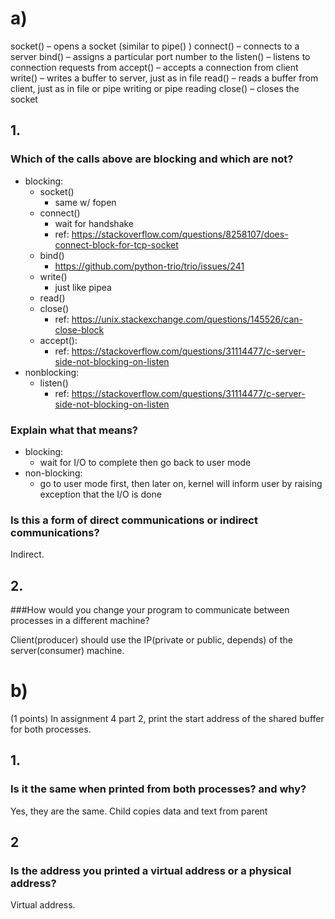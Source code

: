 # a)
socket()  – opens a socket (similar to pipe() )
connect() – connects to a server
bind()    – assigns a particular port number to the
listen()  – listens to connection requests from
accept()  – accepts a connection from client
write()   – writes a buffer to server, just as in file 
read()    – reads a buffer from client, just as in file or pipe writing or pipe reading 
close()   – closes the socket
## 1. 
### Which of the calls above are blocking and which are not? 

* blocking:
    * socket()
        * same w/ fopen
    * connect() 
        * wait for handshake
        * ref: https://stackoverflow.com/questions/8258107/does-connect-block-for-tcp-socket
    * bind()
        * https://github.com/python-trio/trio/issues/241
    * write()
        * just like pipea
    * read()
    * close()
        * ref: https://unix.stackexchange.com/questions/145526/can-close-block
    * accept():
        * ref: https://stackoverflow.com/questions/31114477/c-server-side-not-blocking-on-listen
* nonblocking:
    * listen()
        * ref: https://stackoverflow.com/questions/31114477/c-server-side-not-blocking-on-listen

### Explain what that means? 

* blocking: 
    * wait for I/O to complete then go back to user mode
* non-blocking: 
    * go to user mode first, then later on, kernel will inform user by raising exception that the I/O is done

### Is this a form of direct communications or indirect communications?
Indirect.

## 2. 
###How would you change your program to communicate between processes in a different machine?

Client(producer) should use the IP(private or public, depends) of the server(consumer) machine.

# b) 
(1 points) In assignment 4 part 2, print the start address of the shared buffer for both processes.

## 1. 
### Is it the same when printed from both processes? and why?
Yes, they are the same. Child copies data and text from parent

##  2
### Is the address you printed a virtual address or a physical address?
Virtual address.
